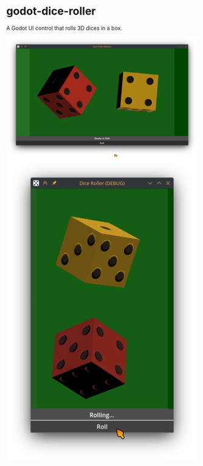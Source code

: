 # godot-dice-roller

A Godot UI control that rolls 3D dices in a box.

![Screenshot Landscape](screenshots/example-landscape.png)
![Screenshot Portrait](screenshots/example-portrait.png)



